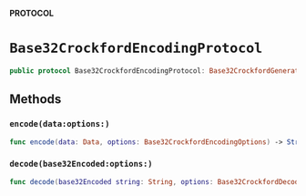**PROTOCOL**

# `Base32CrockfordEncodingProtocol`

```swift
public protocol Base32CrockfordEncodingProtocol: Base32CrockfordGenerator
```

## Methods
### `encode(data:options:)`

```swift
func encode(data: Data, options: Base32CrockfordEncodingOptions) -> String
```

### `decode(base32Encoded:options:)`

```swift
func decode(base32Encoded string: String, options: Base32CrockfordDecodingOptions) throws -> Data
```
